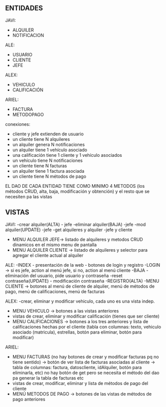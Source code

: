 ENTIDADES
----------

JAVI:
- ALQUILER
- NOTIFICACION

ALE:
- USUARIO
- CLIENTE
- JEFE

ALEX:
- VEHICULO
- CALIFICACIÓN

ARIEL:
- FACTURA 
- METODOPAGO

conexiones:
- cliente y jefe extienden de usuario
- un cliente tiene N alquileres
- un alquiler genera N notificaciones
- un alquiler tiene 1 vehículo asociado
- una calificación tiene 1 cliente y 1 vehículo asociados
- un vehículo tiene N notificaciones
- un cliente tiene N facturas
- un alquiler tiene 1 factura asociada
- un cliente tiene N métodos de pago

EL DAO DE CADA ENTIDAD TIENE COMO MINIMO 4 METODOS (los métodos CRUD, alta, baja, modificación y obtención) y el resto que se necesiten pa las vistas

VISTAS
-----------

JAVI:
-crear alquiler(ALTA) - jefe
-eliminar alquiler(BAJA) -jefe
-mod alquiler(UPDATE) -jefe
-get alquileres y alquiler -jefe y cliente
- MENU ALQUILER JEFE-> listado de alquileres y metodos CRUD dinamicos en el mismo menu de pantalla
- MENU ALQUILER CLIENTE -> listado de alquileres y selector para agregar el cliente actual al alquiler

ALE:
-INDEX - presentación de la web - botones de login y registro
-LOGIN -> si es jefe, action al menú jefe, si no, action al menú cliente
-BAJA - eliminación del usuario, pide usuario y contraseña
-reset contraseña(UPDATE) - modificación contraseña
-REGISTRO(ALTA)
-MENU CLIENTE -> botones al menú de cliente de alquiler, menú de métodos de pago, menú de calificaciones, menú de facturas 

ALEX:
-crear, eliminar y modificar vehiculo, cada uno es una vista indep.
- MENU VEHICULO -> botones a las vistas anteriores
- vistas de crear, eliminar y modificar calificación (tienes que ser cliente)
- MENU CALIFICACIONES -> botones a los tres anteriores y lista de calificaciones hechas por el cliente (tabla con columnas: texto, vehiculo asociado (matricula), estrellas, botón para eliminar, botón para modificar)

ARIEL:
- MENU FACTURAS (no hay botones de crear y modificar facturas pq no tiene sentido) -> botón de ver lista de facturas asociadas al cliente -> tabla de columnas: factura, datoscliente, idAlquiler, botón para eliminarla, etc) no hay botón de get pero se necesita el método del dao pa generar la tabla de facturas etc
- vistas de crear, modificar, eliminar y lista de métodos de pago del cliente
- MENÚ METODOS DE PAGO -> botones de las vistas de métodos de pago anteriores



